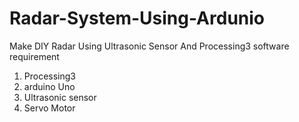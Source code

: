 # Radar-System-Using-Ardunio
Make DIY Radar Using Ultrasonic Sensor And Processing3 software 
requirement
1. Processing3 
2. arduino Uno
3. Ultrasonic sensor 
4. Servo Motor
